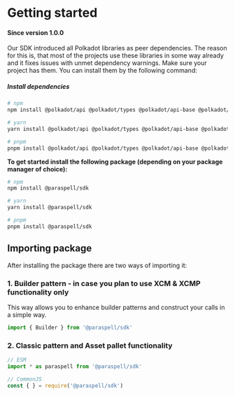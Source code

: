 # Getting started

#### Since version 1.0.0
Our SDK introduced all Polkadot libraries as peer dependencies. The reason for this is, that most of the projects use these libraries in some way already and it fixes issues with unmet dependency warnings. Make sure your project has them. You can install them by the following command:

##### Install dependencies
```sh
# npm
npm install @polkadot/api @polkadot/types @polkadot/api-base @polkadot/apps-config
```
```sh
# yarn
yarn install @polkadot/api @polkadot/types @polkadot/api-base @polkadot/apps-config
```
```sh
# pnpm
pnpm install @polkadot/api @polkadot/types @polkadot/api-base @polkadot/apps-config
```

**To get started install the following package (depending on your package manager of choice):**
```sh
# npm
npm install @paraspell/sdk
```
```sh
# yarn
yarn install @paraspell/sdk
```
```sh
# pnpm
pnpm install @paraspell/sdk
```

## Importing package
After installing the package there are two ways of importing it:

### 1. Builder pattern - in case you plan to use XCM & XCMP functionality only
This way allows you to enhance builder patterns and construct your calls in a simple way.
```js
import { Builder } from '@paraspell/sdk'
```

### 2. Classic pattern and Asset pallet functionality
```js
// ESM
import * as paraspell from '@paraspell/sdk'
```
```js
// CommonJS
const { } = require('@paraspell/sdk')
```

